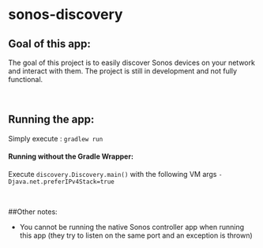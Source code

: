 # sonos-discovery

## Goal of this app:
The goal of this project is to easily discover Sonos devices on your network and interact with them. The project is still in development and not fully functional.

<br/>

## Running the app:

Simply execute : 
```gradlew run```

#### Running without the Gradle Wrapper:
Execute `discovery.Discovery.main()` with the following VM args `-Djava.net.preferIPv4Stack=true`

<br/>

##Other notes:

- You cannot be running the native Sonos controller app when running this app (they try to listen on the same port and an exception is thrown)
